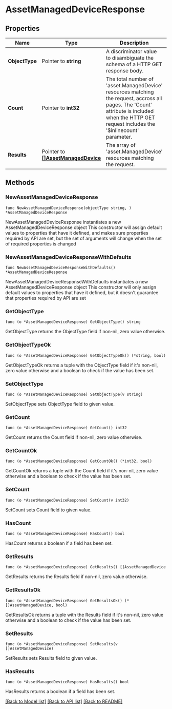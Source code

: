 # AssetManagedDeviceResponse

## Properties

Name | Type | Description | Notes
------------ | ------------- | ------------- | -------------
**ObjectType** | Pointer to **string** | A discriminator value to disambiguate the schema of a HTTP GET response body. | 
**Count** | Pointer to **int32** | The total number of &#39;asset.ManagedDevice&#39; resources matching the request, accross all pages. The &#39;Count&#39; attribute is included when the HTTP GET request includes the &#39;$inlinecount&#39; parameter. | [optional] 
**Results** | Pointer to [**[]AssetManagedDevice**](asset.ManagedDevice.md) | The array of &#39;asset.ManagedDevice&#39; resources matching the request. | [optional] 

## Methods

### NewAssetManagedDeviceResponse

`func NewAssetManagedDeviceResponse(objectType string, ) *AssetManagedDeviceResponse`

NewAssetManagedDeviceResponse instantiates a new AssetManagedDeviceResponse object
This constructor will assign default values to properties that have it defined,
and makes sure properties required by API are set, but the set of arguments
will change when the set of required properties is changed

### NewAssetManagedDeviceResponseWithDefaults

`func NewAssetManagedDeviceResponseWithDefaults() *AssetManagedDeviceResponse`

NewAssetManagedDeviceResponseWithDefaults instantiates a new AssetManagedDeviceResponse object
This constructor will only assign default values to properties that have it defined,
but it doesn't guarantee that properties required by API are set

### GetObjectType

`func (o *AssetManagedDeviceResponse) GetObjectType() string`

GetObjectType returns the ObjectType field if non-nil, zero value otherwise.

### GetObjectTypeOk

`func (o *AssetManagedDeviceResponse) GetObjectTypeOk() (*string, bool)`

GetObjectTypeOk returns a tuple with the ObjectType field if it's non-nil, zero value otherwise
and a boolean to check if the value has been set.

### SetObjectType

`func (o *AssetManagedDeviceResponse) SetObjectType(v string)`

SetObjectType sets ObjectType field to given value.


### GetCount

`func (o *AssetManagedDeviceResponse) GetCount() int32`

GetCount returns the Count field if non-nil, zero value otherwise.

### GetCountOk

`func (o *AssetManagedDeviceResponse) GetCountOk() (*int32, bool)`

GetCountOk returns a tuple with the Count field if it's non-nil, zero value otherwise
and a boolean to check if the value has been set.

### SetCount

`func (o *AssetManagedDeviceResponse) SetCount(v int32)`

SetCount sets Count field to given value.

### HasCount

`func (o *AssetManagedDeviceResponse) HasCount() bool`

HasCount returns a boolean if a field has been set.

### GetResults

`func (o *AssetManagedDeviceResponse) GetResults() []AssetManagedDevice`

GetResults returns the Results field if non-nil, zero value otherwise.

### GetResultsOk

`func (o *AssetManagedDeviceResponse) GetResultsOk() (*[]AssetManagedDevice, bool)`

GetResultsOk returns a tuple with the Results field if it's non-nil, zero value otherwise
and a boolean to check if the value has been set.

### SetResults

`func (o *AssetManagedDeviceResponse) SetResults(v []AssetManagedDevice)`

SetResults sets Results field to given value.

### HasResults

`func (o *AssetManagedDeviceResponse) HasResults() bool`

HasResults returns a boolean if a field has been set.


[[Back to Model list]](../README.md#documentation-for-models) [[Back to API list]](../README.md#documentation-for-api-endpoints) [[Back to README]](../README.md)


